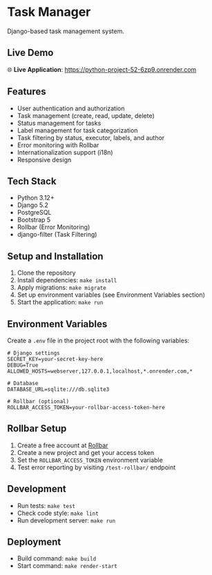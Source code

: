 # Task Manager

Django-based task management system.

## Live Demo

🌐 **Live Application**: https://python-project-52-6zp9.onrender.com

## Features

- User authentication and authorization
- Task management (create, read, update, delete)
- Status management for tasks
- Label management for task categorization
- Task filtering by status, executor, labels, and author
- Error monitoring with Rollbar
- Internationalization support (i18n)
- Responsive design

## Tech Stack

- Python 3.12+
- Django 5.2
- PostgreSQL
- Bootstrap 5
- Rollbar (Error Monitoring)
- django-filter (Task Filtering)

## Setup and Installation

1. Clone the repository
2. Install dependencies: `make install`
3. Apply migrations: `make migrate`
4. Set up environment variables (see Environment Variables section)
5. Start the application: `make run`

## Environment Variables

Create a `.env` file in the project root with the following variables:

```env
# Django settings
SECRET_KEY=your-secret-key-here
DEBUG=True
ALLOWED_HOSTS=webserver,127.0.0.1,localhost,*.onrender.com,*

# Database
DATABASE_URL=sqlite:///db.sqlite3

# Rollbar (optional)
ROLLBAR_ACCESS_TOKEN=your-rollbar-access-token-here
```

## Rollbar Setup

1. Create a free account at [Rollbar](https://rollbar.com/)
2. Create a new project and get your access token
3. Set the `ROLLBAR_ACCESS_TOKEN` environment variable
4. Test error reporting by visiting `/test-rollbar/` endpoint

## Development

- Run tests: `make test`
- Check code style: `make lint`
- Run development server: `make run`

## Deployment

- Build command: `make build`
- Start command: `make render-start`
